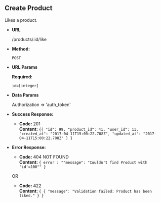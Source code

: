 **Create Product**
----
  Likes a product.

* **URL**

  /products/:id/like

* **Method:**

  `POST`
  
*  **URL Params**

   **Required:**
 
   `id=[integer]`   

* **Data Params**

  Authorization => 'auth_token'

* **Success Response:**

  * **Code:** 201 <br />
    **Content:** `{{
                      "id": 99,
                      "product_id": 41,
                      "user_id": 11,
                      "created_at": "2017-04-11T15:00:22.708Z",
                      "updated_at": "2017-04-11T15:00:22.708Z"
                    }
                  }`
 
* **Error Response:**

  * **Code:** 404 NOT FOUND <br />
    **Content:** `{ error : ""message": "Couldn't find Product with 'id'=100"" }`

  OR

  * **Code:** 422  <br />
    **Content:** `{ {
                      "message": "Validation failed: Product has been liked."
                    } }`

